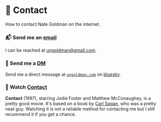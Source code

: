 # 💬 Contact

How to contact Nate Goldman on the internet.

### 📬 Send me an [email][email-url]

I can be reached at [ungoldman@gmail.com][email-url].

[email-url]: mailto:ungoldman@gmail.com

### 🦋 Send me a [DM][bsky-url]

Send me a direct message at [`ungoldman.com`][bsky-url] on [bluesky](https://bsky.app).

[bsky-url]: http://bsky.app/profile/ungoldman.com

### 📡 Watch [Contact][contact-url]

**Contact** (1997), starring Jodie Foster and Matthew McConaughey, is a pretty good movie. It's based on a book by [Carl Sagan](http://en.wikipedia.org/wiki/Carl_Sagan), who was a pretty neat guy. Watching it is not a reliable method for contacting me but I still recommend it if you get a chance.

[contact-url]: https://www.youtube.com/watch?v=d9C2cF3KvP8
